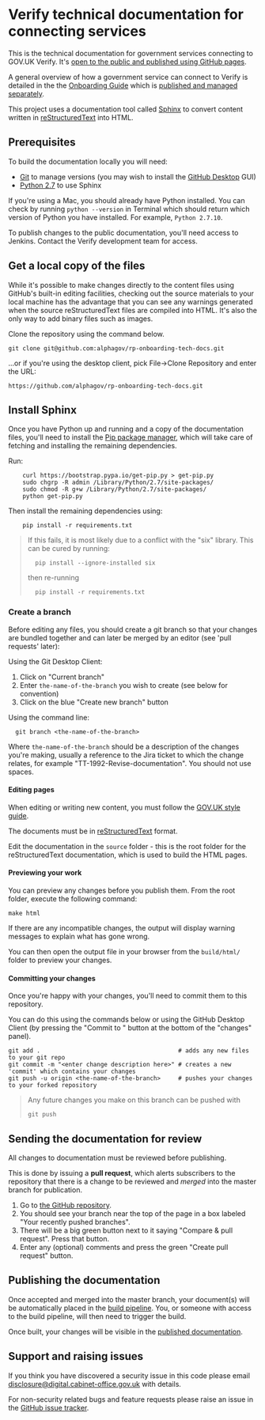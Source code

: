 # Verify technical documentation for connecting services

This is the technical documentation for government services connecting to GOV.UK Verify. It's [open to the public and published using GitHub pages](http://alphagov.github.io/rp-onboarding-tech-docs/).

A general overview of how a government service can connect to Verify is detailed in the the [Onboarding Guide](http://alphagov.github.io/identity-assurance-documentation/#) which is [published and managed separately](https://github.com/alphagov/identity-assurance-documentation). 

This project uses a documentation tool called [Sphinx](http://sphinx-doc.org/ "sphinx-doc") to convert content written in [reStructuredText](http://docutils.sourceforge.net/rst.html) into HTML. 

## Prerequisites 

To build the documentation locally you will need:
* [Git](https://help.github.com/articles/set-up-git) to manage versions (you may wish to install the [GitHub Desktop](https://desktop.github.com/) GUI)
* [Python 2.7](https://www.python.org/downloads/) to use Sphinx

If you're using a Mac, you should already have Python installed. You can check by running `python --version` in Terminal which should return which version of Python you have installed. For example, `Python 2.7.10`.  

To publish changes to the public documentation, you'll need access to Jenkins. Contact the Verify development team for access.

## Get a local copy of the files

While it's possible to make changes directly to the content files using GitHub's built-in editing facilities, checking out the source materials to your local machine has the advantage that you can see any warnings generated when the source reStructuredText files are compiled into HTML. It's also the only way to add binary files such as images. 

Clone the repository using the command below.
```
git clone git@github.com:alphagov/rp-onboarding-tech-docs.git
```
...or if you're using the desktop client, pick File->Clone Repository and enter the URL: 
```
https://github.com/alphagov/rp-onboarding-tech-docs.git
```
 
## Install Sphinx 

Once you have Python up and running and a copy of the documentation files, you'll need to install the [Pip package manager](http://pip.readthedocs.org/en/stable/installing/), which will take care of fetching and installing the remaining dependencies. 

Run:

```
    curl https://bootstrap.pypa.io/get-pip.py > get-pip.py
    sudo chgrp -R admin /Library/Python/2.7/site-packages/
    sudo chmod -R g+w /Library/Python/2.7/site-packages/
    python get-pip.py
```

Then install the remaining dependencies using: 

```
    pip install -r requirements.txt
```
> If this fails, it is most likely due to a conflict with the "six" library. This can be cured by running:
>
> ```
>   pip install --ignore-installed six
> ```
>
> then re-running
> ```
>   pip install -r requirements.txt
> ```

### Create a branch 

Before editing any files, you should create a git branch so that your changes are bundled together and can later be merged by an editor (see 'pull requests' later):

Using the Git Desktop Client:
1. Click on "Current branch"
2. Enter `the-name-of-the-branch` you wish to create (see below for convention)
3. Click on the blue "Create new branch" button

Using the command line:
```
  git branch <the-name-of-the-branch>
```
Where `the-name-of-the-branch` should be a description of the changes you're making, usually a reference to the Jira ticket to which the change relates, for example "TT-1992-Revise-documentation". You should not use spaces.

#### Editing pages

When editing or writing new content, you must follow the [GOV.UK style guide](https://www.gov.uk/guidance/style-guide). 

The documents must be in [reStructuredText](http://sphinx-doc.org/rest.html#rst-primer) format.

Edit the documentation in the `source` folder - this is the root folder for the reStructuredText documentation, which is used to build the HTML pages. 

#### Previewing your work

You can preview any changes before you publish them. From the root folder, execute the following command:

```
make html
```

If there are any incompatible changes, the output will display warning messages to explain what has gone wrong. 

You can then open the output file in your browser from the `build/html/` folder to preview your changes. 

#### Committing your changes

Once you're happy with your changes, you'll need to commit them to this repository.

You can do this using the commands below or using the GitHub Desktop Client (by pressing the "Commit to <the-name-of-the-branch>" button at the bottom of the "changes" panel). 

```
git add .                                       # adds any new files to your git repo
git commit -m "<enter change description here>" # creates a new 'commit' which contains your changes
git push -u origin <the-name-of-the-branch>     # pushes your changes to your forked repository
```

> Any future changes you make on this branch can be pushed with 
> ```
> git push
> ```

## Sending the documentation for review

All changes to documentation must be reviewed before publishing.

This is done by issuing a **pull request**, which alerts subscribers to the repository that there is a change to be reviewed and *merged* into the master branch for publication.

1. Go to [the GitHub repository](https://github.com/alphagov/rp-onboarding-tech-docs). 
2. You should see your branch near the top of the page in a box labeled "Your recently pushed branches".
3. There will be a big green button next to it saying "Compare & pull request". Press that button.
4. Enter any (optional) comments and press the green "Create pull request" button.


## Publishing the documentation

Once accepted and merged into the master branch, your document(s) will be automatically placed in the [build pipeline](https://build.ida.digital.cabinet-office.gov.uk/view/rp-onboarding-tech-docs-pipeline/). You, or someone with access to the build pipeline, will then need to trigger the build. 

Once built, your changes will be visible in the [published documentation](http://alphagov.github.io/rp-onboarding-tech-docs/). 

## Support and raising issues

If you think you have discovered a security issue in this code please email disclosure@digital.cabinet-office.gov.uk with details.

For non-security related bugs and feature requests please raise an issue in the [GitHub issue tracker](https://github.com/alphagov/rp-onboarding-tech-docs/issues).


